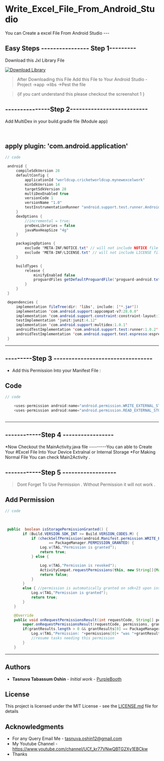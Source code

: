 # Write_Excel_File_From_Android_Studio
You can Create a excel File From Android Studio ---


## Easy Steps  ---------------- Step 1---------

Download this Jxl Library File  

[![Download Library](https://img.shields.io/apm/dm/vim-mode?label=download%20Core)](https://drive.google.com/file/d/1c1lObBM7nITH03F8JtmheI5ya1jlMC8d/view?usp=sharing)


> After Downloading this File Add this File to Your Android Studio -
 Project ->app ->libs ->Pest the file 

> {if you cant understand this please checkout the screenshot 1 }



 




## ---------------Step 2--------------------------

Add MultiDex in your build.gradle file (Module app)


<br>





## apply plugin: 'com.android.application'
```java
// code 

 android {
     compileSdkVersion 28
     defaultConfig {
         applicationId "worldcup.cricketworldcup.mynewexcelwork"
         minSdkVersion 14
         targetSdkVersion 28
         multiDexEnabled true
         versionCode 1
         versionName "1.0"
         testInstrumentationRunner "android.support.test.runner.AndroidJUnitRunner"
     }
     dexOptions {
         //incremental = true;
         preDexLibraries = false
         javaMaxHeapSize "4g"
     }

     packagingOptions {
         exclude 'META-INF/NOTICE.txt' // will not include NOTICE file
         exclude 'META-INF/LICENSE.txt' // will not include LICENSE file
     }

     buildTypes {
         release {
             minifyEnabled false
             proguardFiles getDefaultProguardFile('proguard-android.txt'), 'proguard-rules.pro'
         }
     }
 }

 dependencies {
     implementation fileTree(dir: 'libs', include: ['*.jar'])
     implementation 'com.android.support:appcompat-v7:28.0.0'
     implementation 'com.android.support.constraint:constraint-layout:1.1.3'
     testImplementation 'junit:junit:4.12'
     implementation 'com.android.support:multidex:1.0.1'
     androidTestImplementation 'com.android.support.test:runner:1.0.2'
     androidTestImplementation 'com.android.support.test.espresso:espresso-core:3.0.2'
 }


```

---





## ---------Step 3 ---------------------------------


* Add this Permission Into your Manifest File :

 ## Code
```java
// code

    <uses-permission android:name="android.permission.WRITE_EXTERNAL_STORAGE" />
    <uses-permission android:name="android.permission.READ_EXTERNAL_STORAGE" />
    
   ```

---
    
 
## ------------Step 4 -----------------   

*Now Checkout the MainActivity.java file ---------You can able to Create Your #Excel File Into Your Device Extralnal or Internal Storage 
*For Making Normal File You can check Main2Activity .


## ------------Step 5 ------------------
> Dont Forget To Use Permission . Without Permission it will not work .


 
 
 
 ## Add Permission
```java
// code
 
 
 
 public  boolean isStoragePermissionGranted() {
        if (Build.VERSION.SDK_INT >= Build.VERSION_CODES.M) {
            if (checkSelfPermission(android.Manifest.permission.WRITE_EXTERNAL_STORAGE)
                    == PackageManager.PERMISSION_GRANTED) {
                Log.v(TAG,"Permission is granted");
                return true;
            } else {

                Log.v(TAG,"Permission is revoked");
                ActivityCompat.requestPermissions(this, new String[]{Manifest.permission.WRITE_EXTERNAL_STORAGE}, 1);
                return false;
            }
        }
        else { //permission is automatically granted on sdk<23 upon installation
            Log.v(TAG,"Permission is granted");
            return true;
        }
    }

    @Override
    public void onRequestPermissionsResult(int requestCode, String[] permissions, int[] grantResults) {
        super.onRequestPermissionsResult(requestCode, permissions, grantResults);
        if(grantResults.length > 0 && grantResults[0] == PackageManager.PERMISSION_GRANTED){
            Log.v(TAG,"Permission: "+permissions[0]+ "was "+grantResults[0]);
            //resume tasks needing this permission
        }
    }


```

---


## Authors

* **Tasnuva Tabassum Oshin** - *Initial work* - [PurpleBooth](https://github.com/TasnuvaOshin)


## License

This project is licensed under the MIT License - see the [LICENSE.md](LICENSE.md) file for details

## Acknowledgments

* For any Query Email Me - tasnuva.oshin12@gmail.com
* My Youtube Channel  - https://www.youtube.com/channel/UCf_kr77VNwQBTG2Xy1EBCkw
* Thanks
